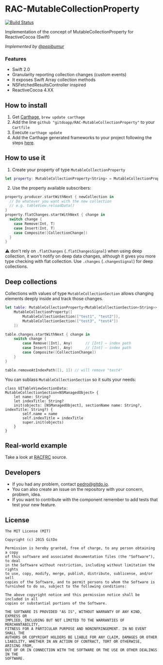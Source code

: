 # RAC-MutableCollectionProperty
[![Build Status](https://travis-ci.org/gitdoapp/RAC-MutableCollectionProperty.svg)](https://travis-ci.org/gitdoapp/RAC-MutableCollectionProperty)

Implementation of the concept of MutableCollectionProperty for ReactiveCocoa (Swift)

*Implemented by [@pepibumur](https://github.com/pepibumur)*

### Features
- Swift 2.0
- Granularity reporting collection changes (custom events)
- It exposes Swift Array collection methods
- NSFetchedResultsController inspired
- ReactiveCocoa 4.XX

## How to install
1. Get [Carthage](https://github.com/Carthage/Carthage), `brew update carthage`
2. Add the line `github "gitdoapp/RAC-MutableCollectionProperty"` to your `Cartfile`
3. Execute `carthage update`
4. Add the Carthage generated frameworks to your project following the steps [here](https://github.com/Carthage/Carthage).

## How to use it
1. Create your property of type `MutableCollectionProperty`

```swift
let property: MutableCollectionProperty<String> = MutableCollectionProperty(["test1", "test2"])
```

2. Use the property available subscribers:

```swift
property.producer.startWithNext { newCollection in
  // Do whatever you want with the new collection
  // e.g. tableView.reloadData()
}
property.flatChanges.startWithNext { change in
  switch change {
    case Remove(Int, T)
    case Insert(Int, T)
    case Composite([CollectionChange])
  }
}
```
:warning:
don't rely on `.flatChanges` (`.flatChangesSignal`) when using deep collection, it won't notify on deep data changes,
although it gives you more type checking with flat collection.
Use `.changes` (`.changesSignal`) for deep collections.


## Deep collections

Collections with values of type `MutableCollectionSection` allows changing elements deeply inside and track those changes.

```swift
let table: MutableCollectionProperty<MutableCollectionSection<String>> =
    MutableCollectionProperty([
        MutableCollectionSection(["test1", "test2"]),
        MutableCollectionSection(["test3", "test4"])
    ])

table.changes.startWithNext { change in
    switch change {
        case Remove([Int], Any)      // [Int] — index path
        case Insert([Int], Any)      // [Int] — index path
        case Composite([CollectionChange])
    } 
}

table.removeAtIndexPath([1, 1]) // will remove "test4"
```

You can sublass `MutableCollectionSection` so it suits your needs:
```
class UITableViewSectionData: MutableCollectionSection<NSManagedObject> {
    let name: String?
    let indexTitle: String?
    init(objects: [NSManagedObject], sectionName name: String?, indexTitle: String?) {
        self.name = name
        self.indexTitle = indexTitle
        super.init(objects)
    }
}
```

## Real-world example

Take a look at [RACFRC](https://github.com/andykog/RACFRC) source.


## Developers
- If you had any problem, contact [pedro@gitdo.io](mailto://pedro@gitdo.io).
- You can also create an issue on the repository with your concern, problem, idea.
- If you want to contribute with the component remember to add tests that test your new feature.

## License

```
The MIT License (MIT)

Copyright (c) 2015 GitDo

Permission is hereby granted, free of charge, to any person obtaining a copy
of this software and associated documentation files (the "Software"), to deal
in the Software without restriction, including without limitation the rights
to use, copy, modify, merge, publish, distribute, sublicense, and/or sell
copies of the Software, and to permit persons to whom the Software is
furnished to do so, subject to the following conditions:

The above copyright notice and this permission notice shall be included in all
copies or substantial portions of the Software.

THE SOFTWARE IS PROVIDED "AS IS", WITHOUT WARRANTY OF ANY KIND, EXPRESS OR
IMPLIED, INCLUDING BUT NOT LIMITED TO THE WARRANTIES OF MERCHANTABILITY,
FITNESS FOR A PARTICULAR PURPOSE AND NONINFRINGEMENT. IN NO EVENT SHALL THE
AUTHORS OR COPYRIGHT HOLDERS BE LIABLE FOR ANY CLAIM, DAMAGES OR OTHER
LIABILITY, WHETHER IN AN ACTION OF CONTRACT, TORT OR OTHERWISE, ARISING FROM,
OUT OF OR IN CONNECTION WITH THE SOFTWARE OR THE USE OR OTHER DEALINGS IN THE
SOFTWARE.
```
